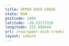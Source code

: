 ```yaml
---
title: UPPER DUCK CREEK
state: NSW
postcode: 2469
latitude: -28.52177216
longitude: 152.698444
url: /nsw/upper-duck-creek/
layout: suburb
---
```

